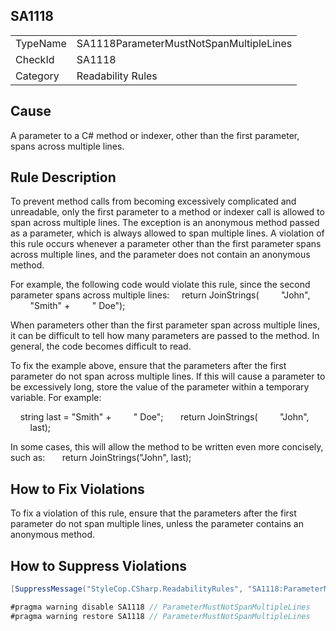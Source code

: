 ﻿## SA1118

<table>
<tr>
  <td>TypeName</td>
  <td>SA1118ParameterMustNotSpanMultipleLines</td>
</tr>
<tr>
  <td>CheckId</td>
  <td>SA1118</td>
</tr>
<tr>
  <td>Category</td>
  <td>Readability Rules</td>
</tr>
</table>

## Cause

A parameter to a C# method or indexer, other than the first parameter, spans across multiple lines.

## Rule Description

To prevent method calls from becoming excessively complicated and unreadable, only the first parameter to a method or indexer call is allowed to span across multiple lines. The exception is an anonymous method passed as a parameter, which is always allowed to span multiple lines. A violation of this rule occurs whenever a parameter other than the first parameter spans across multiple lines, and the parameter does not contain an anonymous method.

For example, the following code would violate this rule, since the second parameter spans across multiple lines:
    return JoinStrings(
        "John",
        "Smith" + 
        " Doe");
 

When parameters other than the first parameter span across multiple lines, it can be difficult to tell how many parameters are passed to the method. In general, the code becomes difficult to read.



To fix the example above, ensure that the parameters after the first parameter do not span across multiple lines. If this will cause a parameter to be excessively long, store the value of the parameter within a temporary variable. For example:


    string last = "Smith" + 
        " Doe";
 
    return JoinStrings(
        "John",
        last);
 

In some cases, this will allow the method to be written even more concisely, such as:
 
    return JoinStrings("John", last);
 

## How to Fix Violations

To fix a violation of this rule, ensure that the parameters after the first parameter do not span multiple lines, unless the parameter contains an anonymous method.

## How to Suppress Violations

```csharp
[SuppressMessage("StyleCop.CSharp.ReadabilityRules", "SA1118:ParameterMustNotSpanMultipleLines", Justification = "Reviewed.")]
```

```csharp
#pragma warning disable SA1118 // ParameterMustNotSpanMultipleLines
#pragma warning restore SA1118 // ParameterMustNotSpanMultipleLines
```
